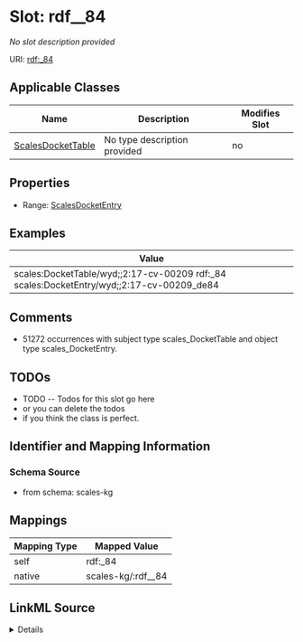 

# Slot: rdf__84


_No slot description provided_





URI: [rdf:_84](http://www.w3.org/1999/02/22-rdf-syntax-ns#_84)



<!-- no inheritance hierarchy -->





## Applicable Classes

| Name | Description | Modifies Slot |
| --- | --- | --- |
| [ScalesDocketTable](../classes/ScalesDocketTable.md) | No type description provided |  no  |







## Properties

* Range: [ScalesDocketEntry](../classes/ScalesDocketEntry.md)






## Examples

| Value |
| --- |
| scales:DocketTable/wyd;;2:17-cv-00209 rdf:_84 scales:DocketEntry/wyd;;2:17-cv-00209_de84 |

## Comments

* 51272 occurrences with subject type scales_DocketTable and object type scales_DocketEntry.

## TODOs

* TODO -- Todos for this slot go here
* or you can delete the todos
* if you think the class is perfect.

## Identifier and Mapping Information







### Schema Source


* from schema: scales-kg




## Mappings

| Mapping Type | Mapped Value |
| ---  | ---  |
| self | rdf:_84 |
| native | scales-kg/:rdf__84 |




## LinkML Source

<details>
```yaml
name: rdf__84
description: No slot description provided
todos:
- TODO -- Todos for this slot go here
- or you can delete the todos
- if you think the class is perfect.
comments:
- 51272 occurrences with subject type scales_DocketTable and object type scales_DocketEntry.
examples:
- value: scales:DocketTable/wyd;;2:17-cv-00209 rdf:_84 scales:DocketEntry/wyd;;2:17-cv-00209_de84
from_schema: scales-kg
rank: 1000
slot_uri: rdf:_84
alias: rdf__84
domain_of:
- scales_DocketTable
range: scales_DocketEntry

```
</details>